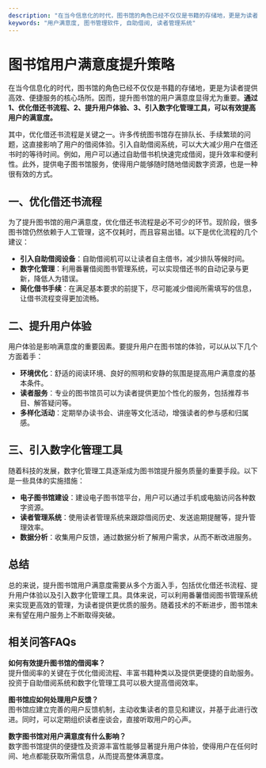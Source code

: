 ```yaml
---
description: "在当今信息化的时代，图书馆的角色已经不仅仅是书籍的存储地，更是为读者提供高效、便捷服务的核心场所。因而，提升图书馆的用户满意度显得尤为重要。**通过1、优化借还书流程、2、提升用户体验、3、引入数字化管理工具，可以有效提高用户的满意度。** "
keywords: "用户满意度, 图书管理软件, 自助借阅, 读者管理系统"
---
```

# 图书馆用户满意度提升策略

在当今信息化的时代，图书馆的角色已经不仅仅是书籍的存储地，更是为读者提供高效、便捷服务的核心场所。因而，提升图书馆的用户满意度显得尤为重要。**通过1、优化借还书流程、2、提升用户体验、3、引入数字化管理工具，可以有效提高用户的满意度。** 

其中，优化借还书流程是关键之一。许多传统图书馆存在排队长、手续繁琐的问题，这直接影响了用户的借阅体验。引入自助借阅系统，可以大大减少用户在借还书时的等待时间。例如，用户可以通过自助借书机快速完成借阅，提升效率和便利性。此外，提供电子图书馆服务，使得用户能够随时随地借阅数字资源，也是一种很有效的方式。

## 一、优化借还书流程

为了提升图书馆的用户满意度，优化借还书流程是必不可少的环节。现阶段，很多图书馆仍然依赖于人工管理，这不仅耗时，而且容易出错。以下是优化流程的几个建议：

- **引入自助借阅设备**：自助借阅机可以让读者自主借书，减少排队等候时间。
- **数字化管理**：利用番薯借阅图书管理系统，可以实现借还书的自动记录与更新，降低人为错误。
- **简化借书手续**：在满足基本要求的前提下，尽可能减少借阅所需填写的信息，让借书流程变得更加流畅。

## 二、提升用户体验

用户体验是影响满意度的重要因素。要提升用户在图书馆的体验，可以从以下几个方面着手：

- **环境优化**：舒适的阅读环境、良好的照明和安静的氛围是提高用户满意度的基本条件。
- **读者服务**：专业的图书馆员可以为读者提供更加个性化的服务，包括推荐书目、解答疑问等。
- **多样化活动**：定期举办读书会、讲座等文化活动，增强读者的参与感和归属感。

## 三、引入数字化管理工具

随着科技的发展，数字化管理工具逐渐成为图书馆提升服务质量的重要手段。以下是一些具体的实施措施：

- **电子图书馆建设**：建设电子图书馆平台，用户可以通过手机或电脑访问各种数字资源。
- **读者管理系统**：使用读者管理系统来跟踪借阅历史、发送逾期提醒等，提升管理效率。
- **数据分析**：收集用户反馈，通过数据分析了解用户需求，从而不断改进服务。

## 总结

总的来说，提升图书馆用户满意度需要从多个方面入手，包括优化借还书流程、提升用户体验以及引入数字化管理工具。具体来说，可以利用番薯借阅图书管理系统来实现更高效的管理，为读者提供更优质的服务。随着技术的不断进步，图书馆未来有望在用户服务上不断取得突破。

## 相关问答FAQs

**如何有效提升图书馆的借阅率？**  
提升借阅率的关键在于优化借阅流程、丰富书籍种类以及提供更便捷的自助服务。投资于自助借阅系统和数字化管理工具可以极大提高借阅效率。

**图书馆应如何处理用户反馈？**  
图书馆应建立完善的用户反馈机制，主动收集读者的意见和建议，并基于此进行改进。同时，可以定期组织读者座谈会，直接听取用户的心声。

**数字图书馆对用户满意度有什么影响？**  
数字图书馆提供的便捷性及资源丰富性能够显著提升用户体验，使得用户在任何时间、地点都能获取所需信息，从而提高整体满意度。
